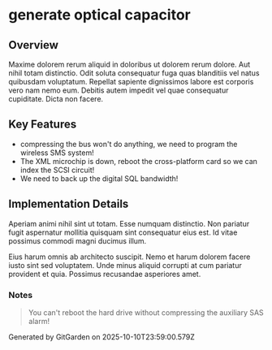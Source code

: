 # generate optical capacitor

## Overview
Maxime dolorem rerum aliquid in doloribus ut dolorem rerum dolore. Aut nihil totam distinctio. Odit soluta consequatur fuga quas blanditiis vel natus quibusdam voluptatum. Repellat sapiente dignissimos labore est corporis vero nam nemo eum. Debitis autem impedit vel quae consequatur cupiditate. Dicta non facere.

## Key Features
- compressing the bus won't do anything, we need to program the wireless SMS system!
- The XML microchip is down, reboot the cross-platform card so we can index the SCSI circuit!
- We need to back up the digital SQL bandwidth!

## Implementation Details
Aperiam animi nihil sint ut totam. Esse numquam distinctio. Non pariatur fugit aspernatur mollitia quisquam sint consequatur eius est. Id vitae possimus commodi magni ducimus illum.
 Eius harum omnis ab architecto suscipit. Nemo et harum dolorem facere iusto sint sed voluptatem. Unde minus aliquid corrupti at cum pariatur provident et quia. Possimus recusandae asperiores amet.

### Notes
> You can't reboot the hard drive without compressing the auxiliary SAS alarm!

Generated by GitGarden on 2025-10-10T23:59:00.579Z